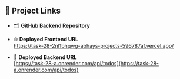## 🔗 Project Links

- 🗂️ **GitHub Backend Repository**  
  []()

- 🌐 **Deployed Frontend URL**  
  [https://task-28-2nl1bhqwg-abhays-projects-596787af.vercel.app/
](https://task-28-2nl1bhqwg-abhays-projects-596787af.vercel.app/
)

- 🚀 **Deployed Backend URL**  
  [https://task-28-a.onrender.com/api/todos](https://task-28-a.onrender.com/api/todos)

 
 
